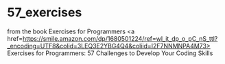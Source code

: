 # 57_exercises
from the book Exercises for Programmers
<a href=https://smile.amazon.com/dp/1680501224/ref=wl_it_dp_o_pC_nS_ttl?_encoding=UTF8&colid=3LEQ3E2YBG4Q4&coliid=I2F7NNMNPA4M73> Exercises for Programmers: 57 Challenges to Develop Your Coding Skills</a>
